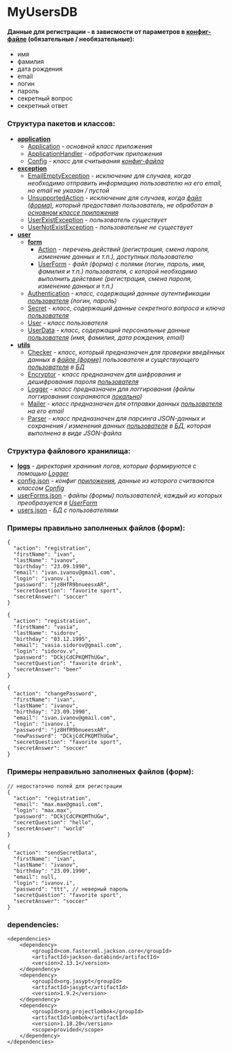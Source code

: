 # MyUsersDB
#### Данные для регистрации - в зависмости от параметров в [конфиг-файле](src/main/resources/config.json) (обязательные / необязательные):
- имя
- фамилия
- дата рождения
- email
- логин 
- пароль
- секретный вопрос
- секретный ответ

### Структура пакетов и классов:
- **[application](src/main/java/com/itvdn/myUsersDB/petrov/application)**
   - [Application](src/main/java/com/itvdn/myUsersDB/petrov/application/Application.java) - *основной класс приложения*
   - [ApplicationHandler](src/main/java/com/itvdn/myUsersDB/petrov/application/ApplicationHandler.java) - *обработчик приложения*
   - [Config](src/main/java/com/itvdn/myUsersDB/petrov/application/Config.java) - *класс для считывания [конфиг-файла](src/main/resources/config.json)*
- **[exception](src/main/java/com/itvdn/myUsersDB/petrov/exception)**
   - [EmailEmptyException](src/main/java/com/itvdn/myUsersDB/petrov/exception/EmailEmptyException.java) - *исключение для случаев, когда необходимо отправить информацию пользователю на его email, но email не указан / пустой*
   - [UnsupportedAction](src/main/java/com/itvdn/myUsersDB/petrov/exception/UnsupportedAction.java) - *исключение для случаев, когда [файл (форма)](src/main/java/com/itvdn/myUsersDB/petrov/user/form/UserForm.java), который предоставил пользователь, не обработан в [основном классе приложения](src/main/java/com/itvdn/myUsersDB/petrov/application/Application.java)*
   - [UserExistException](src/main/java/com/itvdn/myUsersDB/petrov/exception/UserExistException.java) - *пользователь существует*
   - [UserNotExistException](src/main/java/com/itvdn/myUsersDB/petrov/exception/UserNotExistException.java) - *пользовательне не существует*
- **[user](src/main/java/com/itvdn/myUsersDB/petrov/user)**
   - **[form](src/main/java/com/itvdn/myUsersDB/petrov/user/form)**
     - [Action](src/main/java/com/itvdn/myUsersDB/petrov/user/form/Action.java) - *перечень действий (регистрация, смена пароля, изменение данных и т.п.), доступных пользователю*
     - [UserForm](src/main/java/com/itvdn/myUsersDB/petrov/user/form/UserForm.java) - *файл (форма) с полями (логин, пароль, имя, фамилия и т.п.) пользователя, с которой необходимо выполнить действвие (регистрация, смена пароля, изменение данных и т.п.)*
   - [Authentication](src/main/java/com/itvdn/myUsersDB/petrov/user/Authentication.java) - *класс, содержащий данные аутентификации [пользователя](src/main/java/com/itvdn/myUsersDB/petrov/user/User.java) (логин, пароль)*
   - [Secret](src/main/java/com/itvdn/myUsersDB/petrov/user/Secret.java) - *класс, содержащий данные секретного вопроса и ключа [пользователя](src/main/java/com/itvdn/myUsersDB/petrov/user/User.java)*
   - [User](src/main/java/com/itvdn/myUsersDB/petrov/user/User.java) - *класс пользователя*
   - [UserData](src/main/java/com/itvdn/myUsersDB/petrov/user/UserData.java) - *класс, содержащий персональные данные [пользователя](src/main/java/com/itvdn/myUsersDB/petrov/user/User.java) (имя, фамилия, дата рождения, email)*
- **[utils](src/main/java/com/itvdn/myUsersDB/petrov/utils)**
   - [Checker](src/main/java/com/itvdn/myUsersDB/petrov/utils/Checker.java) - *класс, который предназначен для проверки введённых данных в [файле (форме)](src/main/java/com/itvdn/myUsersDB/petrov/user/form/UserForm.java) пользователя и существующего [пользователя](src/main/java/com/itvdn/myUsersDB/petrov/user/User.java) в [БД](src/main/resources/users.json)*
   - [Encryptor](src/main/java/com/itvdn/myUsersDB/petrov/utils/Encryptor.java) - *класс предназначен для шифрования и дешифрования пароля [пользователя](src/main/java/com/itvdn/myUsersDB/petrov/user/User.java)*
   - [Logger](src/main/java/com/itvdn/myUsersDB/petrov/utils/Logger.java) - *класс предназначен для логгирования (файлы логгирования сохраняются [локально](src/main/resources/logs))*
   - [Mailer](src/main/java/com/itvdn/myUsersDB/petrov/utils/Mailer.java) - *класс предназначен для отправки данных [пользователя](src/main/java/com/itvdn/myUsersDB/petrov/user/User.java) на его email*
   - [Parser](src/main/java/com/itvdn/myUsersDB/petrov/utils/Parser.java) - *класс предназначен для парсинга JSON-данных и сохранения / изменения данных [пользователя](src/main/java/com/itvdn/myUsersDB/petrov/utils/Parser.java) в [БД](src/main/resources/users.json), которая выполнена в виде JSON-файла*

### Структура файлового хранилища:
- **[logs](src/main/resources/logs)** - *директория храниния логов, которые формируются с помощью [Logger](src/main/java/com/itvdn/myUsersDB/petrov/utils/Logger.java)*
- [config.json](src/main/resources/config.json) - *конфиг [приложения](src/main/java/com/itvdn/myUsersDB/petrov/application/Application.java), данные из которого считваются классом [Config](src/main/java/com/itvdn/myUsersDB/petrov/application/Config.java)*
- [userForms.json](src/main/resources/userForms.json) - *файлы (формы) пользователей, каждый из которых преобразуется в [UserForm](src/main/java/com/itvdn/myUsersDB/petrov/user/form/UserForm.java)* 
- [users.json](src/main/resources/users.json) - *БД с пользователями*

### Примеры правильно заполненых файлов (форм):
```
{
  "action": "registration",
  "firstName": "ivan",
  "lastName": "ivanov",
  "birthday": "23.09.1990",
  "email": "ivan.ivanov@gmail.com",
  "login": "ivanov.i",
  "password": "jz8HfR9bnueesxAR",
  "secretQuestion": "favorite sport",
  "secretAnswer": "soccer"
}
```
```
{
  "action": "registration",
  "firstName": "vasia",
  "lastName": "sidorov",
  "birthday": "03.12.1995",
  "email": "vasia.sidorov@gmail.com",
  "login": "sidorov.v",
  "password": "DCkjCdCPKQMThUGw",
  "secretQuestion": "favorite drink",
  "secretAnswer": "beer"
}
```
```
{
  "action": "changePassword",
  "firstName": "ivan",
  "lastName": "ivanov",
  "birthday": "23.09.1990",
  "email": "ivan.ivanov@gmail.com",
  "login": "ivanov.i",
  "password": "jz8HfR9bnueesxAR",
  "newPassword": "DCkjCdCPKQMThUGw",
  "secretQuestion": "favorite sport",
  "secretAnswer": "soccer"
}
```

### Примеры неправильно заполненых файлов (форм):
```
// недостаточно полей для регистрации
{
  "action": "registration",
  "email": "max.max@gmail.com",
  "login": "max.max",
  "password": "DCkjCdCPKQMThUGw",
  "secretQuestion": "hello",
  "secretAnswer": "world"
}
```
```
{
  "action": "sendSecretData",
  "firstName": "ivan",
  "lastName": "ivanov",
  "birthday": "23.09.1990",
  "email": null,
  "login": "ivanov.i",
  "password": "ttt", // неверный пароль
  "secretQuestion": "favorite sport",
  "secretAnswer": "soccer"
}
```

### dependencies:
```
<dependencies>
    <dependency>
        <groupId>com.fasterxml.jackson.core</groupId>
        <artifactId>jackson-databind</artifactId>
        <version>2.13.1</version>
    </dependency>
    <dependency>
        <groupId>org.jasypt</groupId>
        <artifactId>jasypt</artifactId>
        <version>1.9.2</version>
    </dependency>
    <dependency>
        <groupId>org.projectlombok</groupId>
        <artifactId>lombok</artifactId>
        <version>1.18.20</version>
        <scope>provided</scope>
    </dependency>
</dependencies>
```